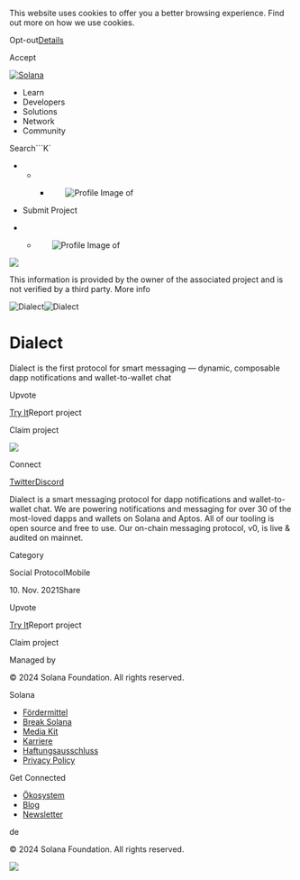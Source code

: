 This website uses cookies to offer you a better browsing experience. Find out
more on how we use cookies.

Opt-out[Details](/de/privacy-policy#collection-of-information)

Accept

[![Solana](/_next/static/media/logotype.e4df684f.svg)](/de)

  * Learn
  * Developers
  * Solutions
  * Network
  * Community

Search```K`

  *   *   * ![](data:image/svg+xml,%3csvg%20xmlns=%27http://www.w3.org/2000/svg%27%20version=%271.1%27%20width=%2728%27%20height=%2728%27/%3e)![Profile Image of ](/_next/static/media/ecosystem_user.7ebb52fa.svg)

  * Submit Project
  *   * ![](data:image/svg+xml,%3csvg%20xmlns=%27http://www.w3.org/2000/svg%27%20version=%271.1%27%20width=%2728%27%20height=%2728%27/%3e)![Profile Image of ](/_next/static/media/ecosystem_user.7ebb52fa.svg)

![](/_next/image?url=%2F_next%2Fstatic%2Fmedia%2Fhero.631479cd.png&w=3840&q=75)

This information is provided by the owner of the associated project and is not
verified by a third party. More info

![Dialect](/_next/image?url=%2Fapi%2Fprojectimg%2Fckwgwih0e36688eysx73jnk7q3%3Ftype%3DLOGO&w=3840&q=75)![Dialect](/_next/image?url=%2Fapi%2Fprojectimg%2Fckwgwih0e36688eysx73jnk7q3%3Ftype%3DLOGO&w=3840&q=75)

# Dialect

Dialect is the first protocol for smart messaging — dynamic, composable dapp
notifications and wallet-to-wallet chat

Upvote

[Try It](https://www.dialect.to)Report project

Claim project

![](/api/projectimg/ckwgwih0e36688eysx73jnk7q3?type=IMG&number=0)

Connect

[Twitter](https://twitter.com/saydialect)[Discord](https://discord.com/invite/dialect)

Dialect is a smart messaging protocol for dapp notifications and wallet-to-
wallet chat. We are powering notifications and messaging for over 30 of the
most-loved dapps and wallets on Solana and Aptos. All of our tooling is open
source and free to use. Our on-chain messaging protocol, v0, is live & audited
on mainnet.

Category

Social ProtocolMobile

10\. Nov. 2021Share

Upvote

[Try It](https://www.dialect.to)Report project

Claim project

Managed by

[](/de)

[](/youtube)[](/twitter)[](/discord)[](/reddit)[](/github)[](/telegram)

© 2024 Solana Foundation. All rights reserved.

Solana

  * [Fördermittel](https://solana.org/grants)
  * [Break Solana](https://break.solana.com/)
  * [Media Kit](/de/branding)
  * [Karriere](https://jobs.solana.com/)
  * [Haftungsausschluss](/de/tos)
  * [Privacy Policy](/de/privacy-policy)

Get Connected

  * [Ökosystem](/de/ecosystem)
  * [Blog](/de/news)
  * [Newsletter](/de/newsletter)

de

© 2024 Solana Foundation. All rights reserved.

![](/api/projectimg/ckwgwih0e36688eysx73jnk7q3?type=IMG&number=0)

